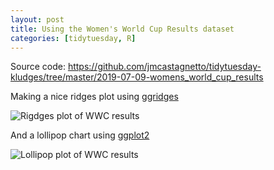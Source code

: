 ```yaml
---
layout: post
title: Using the Women's World Cup Results dataset
categories: [tidytuesday, R]
---
```


Source code: https://github.com/jmcastagnetto/tidytuesday-kludges/tree/master/2019-07-09-womens_world_cup_results

Making a nice ridges plot using [ggridges](https://github.com/clauswilke/ggridges)

![Rigdges plot of WWC results](/tidytuesday-kludges/assets/2019-07-09-wwcr-ridges_plot.png) 

<!--more-->

And a lollipop chart using [ggplot2](https://ggplot2.tidyverse.org/)

![Lollipop plot of WWC results](/tidytuesday-kludges/assets/2019-07-09-wwcr-lollipop_plot.png)

